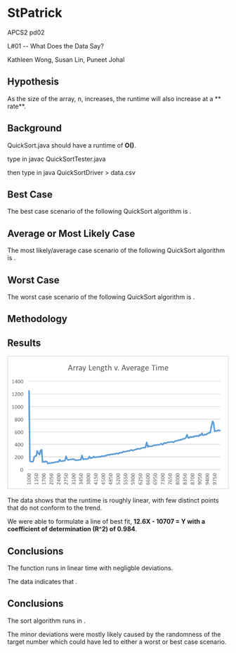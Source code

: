 # StPatrick #
APCS2 pd02

L#01 -- What Does the Data Say?

Kathleen Wong, Susan Lin, Puneet Johal

## Hypothesis ##
As the size of the array, n, increases, the runtime will also increase at a ** rate**. 

## Background ##
QuickSort.java should have a runtime of **O()**.

type in javac QuickSortTester.java

then type in java QuickSortDriver > data.csv

## Best Case ##
The best case scenario of the following QuickSort algorithm is . 

## Average or Most Likely Case ##
The most likely/average case scenario of the following QuickSort algorithm is .

## Worst Case ## 
The worst case scenario of the following QuickSort algorithm is .

## Methodology ##

## Results ##
![](./graph.png)

The data shows that the runtime is roughly linear, with few distinct points that do not conform to the trend.

We were able to formulate a line of best fit, **12.6X - 10707 = Y with a coefficient of determination (R^2) of 0.984**.  

## Conclusions ##
The function runs in linear time with negligble deviations.


The data indicates that . 

## Conclusions ##
The sort algorithm runs in .

The minor deviations were mostly likely caused by the randomness of the target number which could have led to either a worst or best case scenario. 